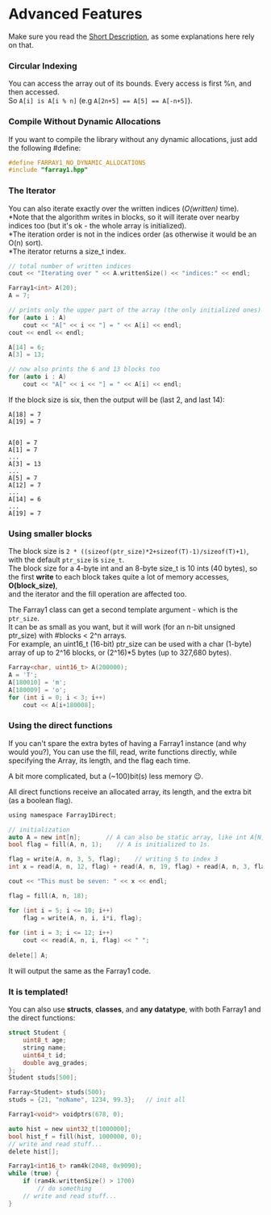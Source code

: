# Advanced Features

Make sure you read the [Short Description](Short-Description.md), as some explanations here rely on that.


### Circular Indexing
You can access the array out of its bounds. Every access is first %n, and then accessed.<br>
So ```A[i] is A[i % n]``` (e.g ```A[2n+5] == A[5] == A[-n+5]```).


### Compile Without Dynamic Allocations
If you want to compile the library without any dynamic allocations, just add the following #define:
```c
#define FARRAY1_NO_DYNAMIC_ALLOCATIONS
#include "farray1.hpp"
```

### The Iterator
You can also iterate exactly over the written indices (*O(written)* time).<br />
\*Note that the algorithm writes in blocks, so it will iterate over nearby indices too (but it's ok - the whole array is initialized).<br>
\*The iteration order is not in the indices order (as otherwise it would be an O(n) sort).<br>
\*The iterator returns a size_t index.

```cpp
// total number of written indices
cout << "Iterating over " << A.writtenSize() << "indices:" << endl;

Farray1<int> A(20); 
A = 7;

// prints only the upper part of the array (the only initialized ones)
for (auto i : A) 
    cout << "A[" << i << "] = " << A[i] << endl;
cout << endl << endl;

A[14] = 6; 
A[3] = 13;

// now also prints the 6 and 13 blocks too
for (auto i : A) 
    cout << "A[" << i << "] = " << A[i] << endl;
```

If the block size is six, then the output will be (last 2, and last 14):

```
A[18] = 7
A[19] = 7


A[0] = 7
A[1] = 7
...
A[3] = 13
...
A[5] = 7
A[12] = 7
...
A[14] = 6
...
A[19] = 7
```

### Using smaller blocks

The block size is `2 * ((sizeof(ptr_size)*2+sizeof(T)-1)/sizeof(T)+1)`, with the default `ptr_size` is `size_t`.<br />
The block size for a 4-byte int and an 8-byte size_t is 10 ints (40 bytes), so the first **write** to each block takes quite a lot of memory accesses, **O(block_size)**,<br />
and the iterator and the fill operation are affected too.

The Farray1 class can get a second template argument - which is the `ptr_size`.<br />
It can be as small as you want, but it will work (for an n-bit unsigned ptr_size) with #blocks < 2^n arrays.<br />
For example, an uint16_t (16-bit) ptr_size can be used with a char (1-byte) array of up to 2^16 blocks, or (2^16)*5 bytes (up to 327,680 bytes).

```c
Farray<char, uint16_t> A(200000);
A = 'T';
A[180010] = 'm';
A[180009] = 'o';
for (int i = 0; i < 3; i++) 
    cout << A[i+180008];
```


### Using the direct functions

If you can't spare the extra bytes of having a Farray1 instance (and why would you?),
You can use the fill, read, write functions directly, while specifying the Array, its length, and the flag each time.

A bit more complicated, but a (~100)bit(s) less memory 😉.

All direct functions receive an allocated array, its length, and the extra bit (as a boolean flag).
```c
using namespace Farray1Direct;

// initialization
auto A = new int[n];       // A can also be static array, like int A[N];
bool flag = fill(A, n, 1);    // A is initialized to 1s.

flag = write(A, n, 3, 5, flag);    // writing 5 to index 3
int x = read(A, n, 12, flag) + read(A, n, 19, flag) + read(A, n, 3, flag);    // reading (1+1+5)

cout << "This must be seven: " << x << endl;

flag = fill(A, n, 18);

for (int i = 5; i <= 10; i++)
    flag = write(A, n, i, i*i, flag);
    
for (int i = 3; i <= 12; i++)
    cout << read(A, n, i, flag) << " ";
    
delete[] A;
```
It will output the same as the Farray1 code.

### It is templated!

You can also use **structs**, **classes**, and **any datatype**, with both Farray1 and the direct functions:

```c
struct Student {
    uint8_t age;
    string name;
    uint64_t id;
    double avg_grades;
};
Student studs[500];

Farray<Student> studs(500);
studs = {21, "noName", 1234, 99.3};   // init all

Farray1<void*> voidptrs(678, 0);

auto hist = new uint32_t[1000000];
bool hist_f = fill(hist, 1000000, 0);
// write and read stuff...
delete hist[];

Farray1<int16_t> ram4k(2048, 0x9090);
while (true) {
    if (ram4k.writtenSize() > 1700) 
        // do something
    // write and read stuff...
}
```
